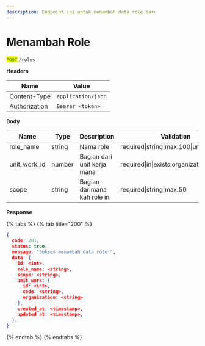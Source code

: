 ```yaml
---
description: Endpoint ini untuk menambah data role baru
---
```


# Menambah Role

<mark style="color:green;">`POST`</mark> `/roles`

**Headers**

| Name          | Value              |
| ------------- | ------------------ |
| Content-Type  | `application/json` |
| Authorization | `Bearer <token>`   |

**Body**

| Name           | Type   | Description                 | Validation                                  |
| -------------- | ------ | --------------------------- | ------------------------------------------- |
| role\_name     | string | Nama role                   | required\|string\|max:100\|unique           |
| unit\_work\_id | number | Bagian dari unit kerja mana | required\|in\|exists:organization\_units.id |
| scope          | string | Bagian darimana kah role in | required\|string\|max:50                    |

**Response**

{% tabs %}
{% tab title="200" %}
```json
{
  code: 201,
  status: true,
  message: "Sukses menambah data role!",
  data: {
    id: <int>,
    role_name: <string>,
    scope: <string>,
    unit_work: {
      id: <int>,
      code: <string>,
      organization: <string>
    },
    created_at: <timestamp>,
    updated_at: <timestamp>,
  },
}
```
{% endtab %}
{% endtabs %}
